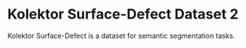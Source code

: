 # Kolektor Surface-Defect Dataset 2

Kolektor Surface-Defect is a dataset for semantic segmentation tasks.